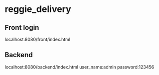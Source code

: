 # reggie_delivery
## Front login
localhost:8080/front/index.html

## Backend
localhost:8080/backend/index.html
user_name:admin
password:123456
